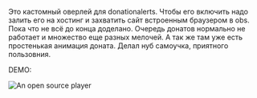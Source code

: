 Это кастомный оверлей для donationalerts.
Чтобы его включить надо залить его на хостинг и захватить сайт встроенным браузером в obs.
Пока что не всё до конца доделано. Очередь донатов нормально не работает и множество еще разных мелочей.
А так же там уже есть простенькая анимация доната.
Делал нуб самоучка, приятного пользовния.

DEMO:

![An open source player](https://i.imgur.com/xyZ0ji4.gif)
